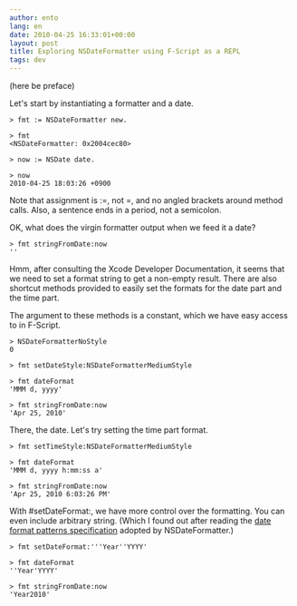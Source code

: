 ```yaml
---
author: ento
lang: en
date: 2010-04-25 16:33:01+00:00
layout: post
title: Exploring NSDateFormatter using F-Script as a REPL
tags: dev
---
```


(here be preface)

Let's start by instantiating a formatter and a date.


```
> fmt := NSDateFormatter new.

> fmt
<NSDateFormatter: 0x2004cec80>

> now := NSDate date.

> now
2010-04-25 18:03:26 +0900
```



Note that assignment is :=, not =, and no angled brackets around method calls. Also, a sentence ends in a period, not a semicolon.

OK, what does the virgin formatter output when we feed it a date?


    
```
> fmt stringFromDate:now
''
```


Hmm, after consulting the Xcode Developer Documentation, it seems that we need to set a format string to get a non-empty result. There are also shortcut methods provided to easily set the formats for the date part and the time part.

The argument to these methods is a constant, which we have easy access to in F-Script.


    
```
> NSDateFormatterNoStyle
0

> fmt setDateStyle:NSDateFormatterMediumStyle

> fmt dateFormat
'MMM d, yyyy'

> fmt stringFromDate:now
'Apr 25, 2010'
```



There, the date. Let's try setting the time part format.


    
``` 
> fmt setTimeStyle:NSDateFormatterMediumStyle

> fmt dateFormat
'MMM d, yyyy h:mm:ss a'

> fmt stringFromDate:now
'Apr 25, 2010 6:03:26 PM'
```



With #setDateFormat:, we have more control over the formatting. You can even include arbitrary string. (Which I found out after reading the [date format patterns specification](http://unicode.org/reports/tr35/tr35-4.html#Date_Format_Patterns) adopted by NSDateFormatter.)


```
> fmt setDateFormat:'''Year''YYYY'

> fmt dateFormat
''Year'YYYY'

> fmt stringFromDate:now
'Year2010'
```
